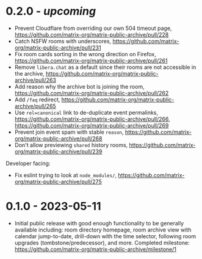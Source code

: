 # 0.2.0 - _upcoming_

- Prevent Cloudflare from overriding our own 504 timeout page, https://github.com/matrix-org/matrix-public-archive/pull/228
- Catch NSFW rooms with underscores, https://github.com/matrix-org/matrix-public-archive/pull/231
- Fix room cards sorting in the wrong direction on Firefox, https://github.com/matrix-org/matrix-public-archive/pull/261
- Remove `libera.chat` as a default since their rooms are not accessible in the archive, https://github.com/matrix-org/matrix-public-archive/pull/263
- Add reason why the archive bot is joining the room, https://github.com/matrix-org/matrix-public-archive/pull/262
- Add `/faq` redirect, https://github.com/matrix-org/matrix-public-archive/pull/265
- Use `rel=canonical` link to de-duplicate event permalinks, https://github.com/matrix-org/matrix-public-archive/pull/266, https://github.com/matrix-org/matrix-public-archive/pull/269
- Prevent join event spam with stable `reason`, https://github.com/matrix-org/matrix-public-archive/pull/268
- Don't allow previewing `shared` history rooms, https://github.com/matrix-org/matrix-public-archive/pull/239

Developer facing:

- Fix eslint trying to look at `node_modules/`, https://github.com/matrix-org/matrix-public-archive/pull/275

# 0.1.0 - 2023-05-11

- Initial public release with good enough functionality to be generally available including: room directory homepage, room archive view with calendar jump-to-date, drill-down with the time selector, following room upgrades (tombstone/predecessor), and more. Completed milestone: https://github.com/matrix-org/matrix-public-archive/milestone/1
